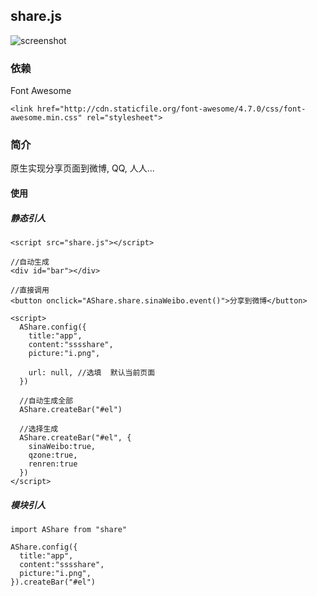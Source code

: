 ## share.js

![screenshot](/share/screentshot1.png)
### 依赖
Font Awesome
```
<link href="http://cdn.staticfile.org/font-awesome/4.7.0/css/font-awesome.min.css" rel="stylesheet">
```

### 简介
原生实现分享页面到微博, QQ, 人人...

#### 使用
##### 静态引人
```
<script src="share.js"></script>

//自动生成
<div id="bar"></div>

//直接调用
<button onclick="AShare.share.sinaWeibo.event()">分享到微博</button>

<script>
  AShare.config({
    title:"app",
    content:"sssshare",
    picture:"i.png",
    
    url: null, //选填  默认当前页面
  })
  
  //自动生成全部
  AShare.createBar("#el")
  
  //选择生成
  AShare.createBar("#el", {
    sinaWeibo:true,
    qzone:true,
    renren:true
  })
</script>
```
##### 模块引人
```
import AShare from "share"

AShare.config({
  title:"app",
  content:"sssshare",
  picture:"i.png",
}).createBar("#el")
```
